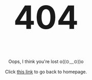 <div style="text-align:center;">
  <h1 style="font-size: 100px;">404</h1>
  <p style="text-align:center;">Oops, I think you're lost o((⊙﹏⊙))o</p>
  <p style="text-align:center;">Click <a href="/">this link</a> to go back to homepage.</p>
</div>